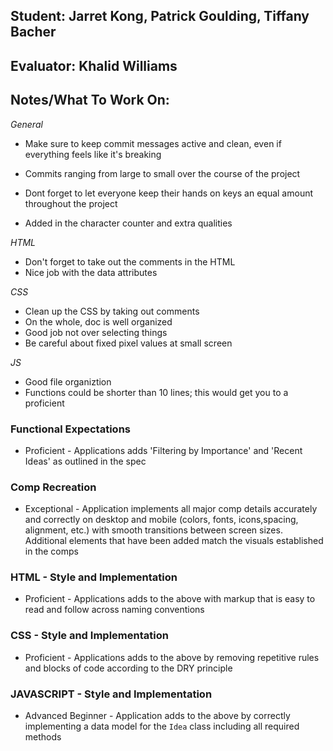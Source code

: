 ## Student: Jarret Kong, Patrick Goulding, Tiffany Bacher
## Evaluator: Khalid Williams   
## Notes/What To Work On:

*General*

* Make sure to keep commit messages active and clean, even if everything feels like it's breaking
* Commits ranging from large to small over the course of the project
* Dont forget to let everyone keep their hands on keys an equal amount throughout the project

* Added in the character counter and extra qualities

*HTML*
* Don't forget to take out the comments in the HTML
* Nice job with the data attributes 

*CSS*
* Clean up the CSS by taking out comments
* On the whole, doc is well organized
* Good job not over selecting things
* Be careful about fixed pixel values at small screen  

*JS*
* Good file organiztion
* Functions could be shorter than 10 lines; this would get you to a proficient


### Functional Expectations

*  Proficient - Applications adds 'Filtering by Importance' and 'Recent Ideas' as outlined in the spec

### Comp Recreation


*  Exceptional - Application implements all major comp details accurately and correctly on desktop and mobile (colors, fonts, icons,spacing, alignment,  etc.) with smooth transitions between screen sizes. Additional elements that have been added match the visuals established in the comps

### HTML - Style and Implementation

*  Proficient - Applications adds to the above with markup that is easy to read and follow across naming conventions

### CSS - Style and Implementation

*  Proficient - Applications adds to the above by removing repetitive rules and blocks of code according to the DRY principle

### JAVASCRIPT - Style and Implementation

*  Advanced Beginner - Application adds to the above by correctly implementing a data model for the `Idea` class including all required methods
